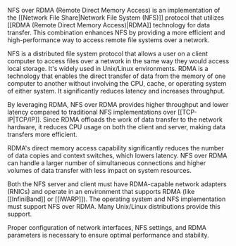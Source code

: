 NFS over RDMA (Remote Direct Memory Access) is an implementation of the [[Network File Share|Network File System (NFS)]] protocol that utilizes [[RDMA (Remote Direct Memory Access)|RDMA]] technology for data transfer. This combination enhances NFS by providing a more efficient and high-performance way to access remote file systems over a network.

NFS is a distributed file system protocol that allows a user on a client computer to access files over a network in the same way they would access local storage. It's widely used in Unix/Linux environments.  RDMA is a technology that enables the direct transfer of data from the memory of one computer to another without involving the CPU, cache, or operating system of either system. It significantly reduces latency and increases throughput.

By leveraging RDMA, NFS over RDMA provides higher throughput and lower latency compared to traditional NFS implementations over [[TCP-IP|TCP/IP]]. Since RDMA offloads the work of data transfer to the network hardware, it reduces CPU usage on both the client and server, making data transfers more efficient. 

RDMA's direct memory access capability significantly reduces the number of data copies and context switches, which lowers latency. NFS over RDMA can handle a larger number of simultaneous connections and higher volumes of data transfer with less impact on system resources.

Both the NFS server and client must have RDMA-capable network adapters (RNICs) and operate in an environment that supports RDMA (like [[InfiniBand]] or [[iWARP]]). The operating system and NFS implementation must support NFS over RDMA. Many Unix/Linux distributions provide this support.

Proper configuration of network interfaces, NFS settings, and RDMA parameters is necessary to ensure optimal performance and stability.